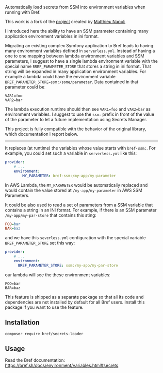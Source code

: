 Automatically load secrets from SSM into environment variables when running with Bref.

This work is a fork of the [project](https://github.com/brefphp/secrets-loader) created by [Matthieu Napoli](https://github.com/mnapoli).

I introduced here the ability to have an SSM parameter containing many application environment variables in ini format.

Migrating an existing complex Symfony application to Bref leads to having many environment variables defined in `serverless.yml`.
Instead of having a one to one mapping between lambda environment variables and SSM parameters, 
I suggest to have a single lambda environment variable with the special name `BREF_PARAMETER_STORE` that stores a string in ini format. 
That string will be expanded in many application environment variables.
For example a lambda could have the environment variable `BREF_PARAMETER_STORE=ssm:/some/parameter`. Data contained in that parameter could be:
```
VAR1=foo
VAR2=bar
```
The lambda execution runtime should then see `VAR1=foo` and `VAR2=bar` as environment variables. I suggest to use the `ssn:` prefix in front of the value of the parameter to let a future implementation using Secrets Manager.

This project is fully compatible with the behavior of the original library, which documentation I report below.

---

It replaces (at runtime) the variables whose value starts with `bref-ssm:`. For example, you could set such a variable in `serverless.yml` like this:

```yaml
provider:
    # ...
    environment:
        MY_PARAMETER: bref-ssm:/my-app/my-parameter
```

In AWS Lambda, the `MY_PARAMETER` would be automatically replaced and would contain the value stored at `/my-app/my-parameter` in AWS SSM Parameters.

It could be also used to read a set of parameters from a SSM variable that contains a string in an INI format. 
For example, if there is an SSM parameter `/my-app/my-par-store` that contains this sting:
```ini
FOO=bar
BAR=baz
```
and we have this `severless.yml` configuration with the special variable `BREF_PARAMETER_STORE` set this way:
```yaml
provider:
    # ...
    environment:
      BREF_PARAMETER_STORE: ssm:/my-app/my-par-store
```
our lambda will see the these environment variables:
```shell
FOO=bar
BAR=baz
```

This feature is shipped as a separate package so that all its code and dependencies are not installed by default for all Bref users. Install this package if you want to use the feature.

## Installation

```
composer require bref/secrets-loader
```

## Usage

Read the Bref documentation: https://bref.sh/docs/environment/variables.html#secrets

